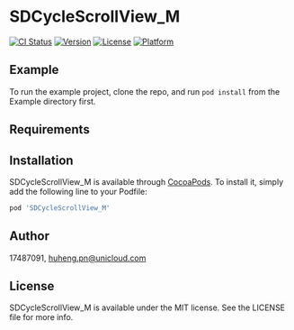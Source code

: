 # SDCycleScrollView_M

[![CI Status](https://img.shields.io/travis/17487091/SDCycleScrollView_M.svg?style=flat)](https://travis-ci.org/17487091/SDCycleScrollView_M)
[![Version](https://img.shields.io/cocoapods/v/SDCycleScrollView_M.svg?style=flat)](https://cocoapods.org/pods/SDCycleScrollView_M)
[![License](https://img.shields.io/cocoapods/l/SDCycleScrollView_M.svg?style=flat)](https://cocoapods.org/pods/SDCycleScrollView_M)
[![Platform](https://img.shields.io/cocoapods/p/SDCycleScrollView_M.svg?style=flat)](https://cocoapods.org/pods/SDCycleScrollView_M)

## Example

To run the example project, clone the repo, and run `pod install` from the Example directory first.

## Requirements

## Installation

SDCycleScrollView_M is available through [CocoaPods](https://cocoapods.org). To install
it, simply add the following line to your Podfile:

```ruby
pod 'SDCycleScrollView_M'
```

## Author

17487091, huheng.pn@unicloud.com

## License

SDCycleScrollView_M is available under the MIT license. See the LICENSE file for more info.
